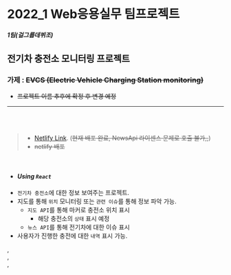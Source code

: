 # 2022_1 Web응용실무 팀프로젝트

##### 1팀(걸그룹데뷔조)

## 전기차 충전소 모니터링 프로젝트

### 가제 : ~~EVCS (Electric Vehicle Charging Station monitoring)~~

- ~~프로젝트 이름 추후에 확정 후 변경 예정~~

---

&nbsp;  
&nbsp;

> - [Netlify Link](https://2022-web-ecomode.netlify.app).
>   (~~현재 배포 완료, NewsApi 라이센스 문제로 호출 불가,,~~)
> - ~~netlify 배포~~

&nbsp;

- #### _Using `React`_
- `전기차 충전소`에 대한 정보 보여주는 프로젝트.
- 지도를 통해 `위치` 모니터링 또는 `관련 이슈`를 통해 정보 파악 가능.
  - `지도 API`를 통해 마커로 충전소 위치 표시
    - 해당 충전소의 `상태` 표시 예정
  - `뉴스 API`를 통해 전기차에 대한 이슈 표시
- 사용자가 진행한 충전에 대한 `내역` 표시 가능.

,  
,  
,
